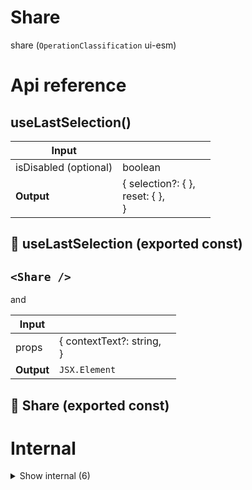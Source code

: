 # Share

share (`OperationClassification` ui-esm)



# Api reference

## useLastSelection()

| Input      |    |    |
| ---------- | -- | -- |
| isDisabled (optional) | boolean |  |
| **Output** | { selection?: {  }, <br />reset: {  }, <br /> }   |    |



## 📄 useLastSelection (exported const)

## `<Share />`

and




| Input      |    |    |
| ---------- | -- | -- |
| props | { contextText?: string, <br /> } |  |
| **Output** | `JSX.Element`   |    |



## 📄 Share (exported const)

# Internal

<details><summary>Show internal (6)</summary>
    
  # `<Shareable />`




| Input      |    |    |
| ---------- | -- | -- |
| - | | |
| **Output** | `JSX.Element`   |    |



## useAllText()

| Input      |    |    |
| ---------- | -- | -- |
| - | | |
| **Output** |    |    |



## useProjectRelativeScreenshot()

Use https://www.npmjs.com/package/use-react-screenshot to get a blob of any component with the click a button

Upload the blob immediately using `processAsset`, which will result in a file in the file system.


| Input      |    |    |
| ---------- | -- | -- |
| - | | |
| **Output** | { getImage: {  }, <br />projectRelativeFilePath?: {  }, <br />ref: { current?: ul / , <br /> }, <br /> }   |    |



## 📄 Shareable (exported const)

## 📄 useAllText (exported const)

## 📄 useProjectRelativeScreenshot (exported const)

Use https://www.npmjs.com/package/use-react-screenshot to get a blob of any component with the click a button

Upload the blob immediately using `processAsset`, which will result in a file in the file system.
  </details>

